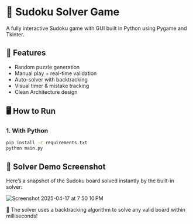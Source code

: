 # 🧩 Sudoku Solver Game

A fully interactive Sudoku game with GUI built in Python using Pygame and Tkinter.

## 🚀 Features
- Random puzzle generation
- Manual play + real-time validation
- Auto-solver with backtracking
- Visual timer & mistake tracking
- Clean Architecture design

## 🖥️ How to Run

### 1. With Python
```bash
pip install -r requirements.txt
python main.py
```



## 📸 Solver Demo Screenshot
Here’s a snapshot of the Sudoku board solved instantly by the built-in solver:

![Screenshot 2025-04-17 at 7 50 10 PM](https://github.com/user-attachments/assets/9dea51a4-0edc-4e36-95b4-e362bdb22662)



🧠 The solver uses a backtracking algorithm to solve any valid board within milliseconds!
